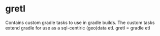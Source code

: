 # gretl
Contains custom gradle tasks to use in gradle builds. The custom tasks extend gradle for use as a sql-centiric (geo)data etl. gretl = gradle etl
